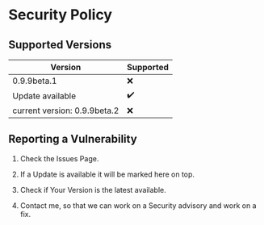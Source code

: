 # Security Policy

## Supported Versions

| Version | Supported          |
| ------- | ------------------ |
| 0.9.9beta.1     | :x: |
| Update available   | ✔️ |
| current version: 0.9.9beta.2     | :x: |



## Reporting a Vulnerability

1) Check the Issues Page.

2) If a Update is available it will be marked here on top.

3) Check if Your Version is the latest available.

4) Contact me, so that we can work on a Security advisory and work on a fix.
